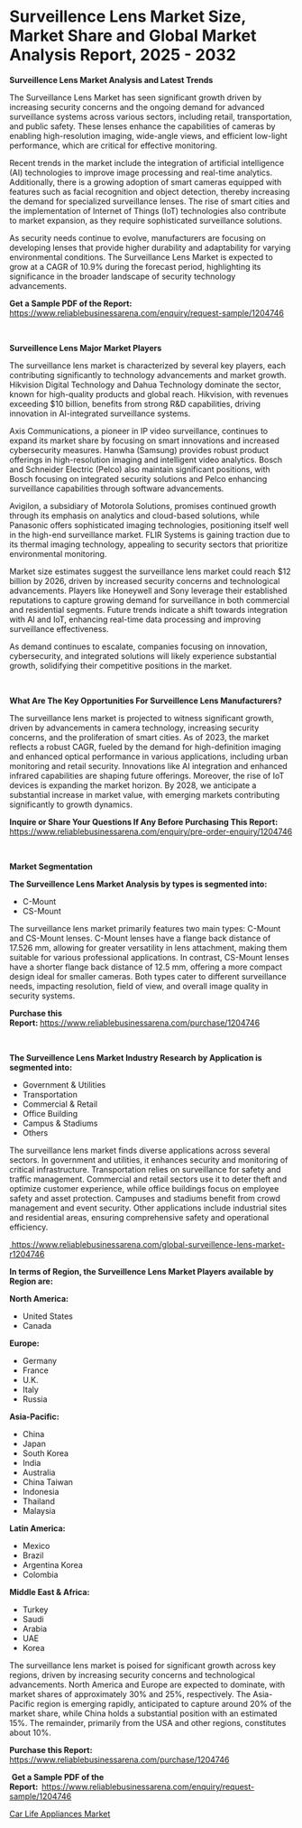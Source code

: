 <p><h1>Surveillence Lens Market Size, Market Share and Global Market Analysis Report, 2025 - 2032</h1></p><p><strong>Surveillence Lens Market Analysis and Latest Trends</strong></p>
<p><p>The Surveillance Lens Market has seen significant growth driven by increasing security concerns and the ongoing demand for advanced surveillance systems across various sectors, including retail, transportation, and public safety. These lenses enhance the capabilities of cameras by enabling high-resolution imaging, wide-angle views, and efficient low-light performance, which are critical for effective monitoring.</p><p>Recent trends in the market include the integration of artificial intelligence (AI) technologies to improve image processing and real-time analytics. Additionally, there is a growing adoption of smart cameras equipped with features such as facial recognition and object detection, thereby increasing the demand for specialized surveillance lenses. The rise of smart cities and the implementation of Internet of Things (IoT) technologies also contribute to market expansion, as they require sophisticated surveillance solutions.</p><p>As security needs continue to evolve, manufacturers are focusing on developing lenses that provide higher durability and adaptability for varying environmental conditions. The Surveillance Lens Market is expected to grow at a CAGR of 10.9% during the forecast period, highlighting its significance in the broader landscape of security technology advancements.</p></p>
<p><strong>Get a Sample PDF of the Report:&nbsp;</strong> <a href="https://www.reliablebusinessarena.com/enquiry/request-sample/1204746?utm_campaign=2793&utm_medium=2&utm_source=Github&utm_content=ia&utm_term=26032025&utm_id=surveillence-lens">https://www.reliablebusinessarena.com/enquiry/request-sample/1204746</a></p>
<p>&nbsp;</p>
<p><strong>Surveillence Lens Major Market Players</strong></p>
<p><p>The surveillance lens market is characterized by several key players, each contributing significantly to technology advancements and market growth. Hikvision Digital Technology and Dahua Technology dominate the sector, known for high-quality products and global reach. Hikvision, with revenues exceeding $10 billion, benefits from strong R&D capabilities, driving innovation in AI-integrated surveillance systems.</p><p>Axis Communications, a pioneer in IP video surveillance, continues to expand its market share by focusing on smart innovations and increased cybersecurity measures. Hanwha (Samsung) provides robust product offerings in high-resolution imaging and intelligent video analytics. Bosch and Schneider Electric (Pelco) also maintain significant positions, with Bosch focusing on integrated security solutions and Pelco enhancing surveillance capabilities through software advancements.</p><p>Avigilon, a subsidiary of Motorola Solutions, promises continued growth through its emphasis on analytics and cloud-based solutions, while Panasonic offers sophisticated imaging technologies, positioning itself well in the high-end surveillance market. FLIR Systems is gaining traction due to its thermal imaging technology, appealing to security sectors that prioritize environmental monitoring.</p><p>Market size estimates suggest the surveillance lens market could reach $12 billion by 2026, driven by increased security concerns and technological advancements. Players like Honeywell and Sony leverage their established reputations to capture growing demand for surveillance in both commercial and residential segments. Future trends indicate a shift towards integration with AI and IoT, enhancing real-time data processing and improving surveillance effectiveness.</p><p>As demand continues to escalate, companies focusing on innovation, cybersecurity, and integrated solutions will likely experience substantial growth, solidifying their competitive positions in the market.</p></p>
<p>&nbsp;</p>
<p><strong>What Are The Key Opportunities For Surveillence Lens Manufacturers?</strong></p>
<p><p>The surveillance lens market is projected to witness significant growth, driven by advancements in camera technology, increasing security concerns, and the proliferation of smart cities. As of 2023, the market reflects a robust CAGR, fueled by the demand for high-definition imaging and enhanced optical performance in various applications, including urban monitoring and retail security. Innovations like AI integration and enhanced infrared capabilities are shaping future offerings. Moreover, the rise of IoT devices is expanding the market horizon. By 2028, we anticipate a substantial increase in market value, with emerging markets contributing significantly to growth dynamics.</p></p>
<p><strong>Inquire or Share Your Questions If Any Before Purchasing This Report:</strong> <a href="https://www.reliablebusinessarena.com/enquiry/pre-order-enquiry/1204746?utm_campaign=2793&utm_medium=2&utm_source=Github&utm_content=ia&utm_term=26032025&utm_id=surveillence-lens">https://www.reliablebusinessarena.com/enquiry/pre-order-enquiry/1204746</a></p>
<p>&nbsp;</p>
<p><strong>Market Segmentation</strong></p>
<p><strong>The Surveillence Lens Market Analysis by types is segmented into:</strong></p>
<p><ul><li>C-Mount</li><li>CS-Mount</li></ul></p>
<p><p>The surveillance lens market primarily features two main types: C-Mount and CS-Mount lenses. C-Mount lenses have a flange back distance of 17.526 mm, allowing for greater versatility in lens attachment, making them suitable for various professional applications. In contrast, CS-Mount lenses have a shorter flange back distance of 12.5 mm, offering a more compact design ideal for smaller cameras. Both types cater to different surveillance needs, impacting resolution, field of view, and overall image quality in security systems.</p></p>
<p><strong>Purchase this Report:&nbsp;</strong><a href="https://www.reliablebusinessarena.com/purchase/1204746?utm_campaign=2793&utm_medium=2&utm_source=Github&utm_content=ia&utm_term=26032025&utm_id=surveillence-lens">https://www.reliablebusinessarena.com/purchase/1204746</a></p>
<p>&nbsp;</p>
<p><strong>The Surveillence Lens Market Industry Research by Application is segmented into:</strong></p>
<p><ul><li>Government & Utilities</li><li>Transportation</li><li>Commercial & Retail</li><li>Office Building</li><li>Campus & Stadiums</li><li>Others</li></ul></p>
<p><p>The surveillance lens market finds diverse applications across several sectors. In government and utilities, it enhances security and monitoring of critical infrastructure. Transportation relies on surveillance for safety and traffic management. Commercial and retail sectors use it to deter theft and optimize customer experience, while office buildings focus on employee safety and asset protection. Campuses and stadiums benefit from crowd management and event security. Other applications include industrial sites and residential areas, ensuring comprehensive safety and operational efficiency.</p></p>
<p><a href="https://www.reliablebusinessarena.com/global-surveillence-lens-market-r1204746?utm_campaign=2793&utm_medium=2&utm_source=Github&utm_content=ia&utm_term=26032025&utm_id=surveillence-lens">&nbsp;https://www.reliablebusinessarena.com/global-surveillence-lens-market-r1204746</a></p>
<p><strong>In terms of Region, the Surveillence Lens Market Players available by Region are:</strong></p>
<p>
    <p> <strong> North America: </strong>
        <ul>
            <li>United States</li>
            <li>Canada</li>
        </ul>
        </p> 
    <p> <strong> Europe: </strong>
        <ul>
            <li>Germany</li>
            <li>France</li>
            <li>U.K.</li>
            <li>Italy</li>
            <li>Russia</li>
        </ul>
        </p> 
    <p> <strong> Asia-Pacific: </strong>
        <ul>
            <li>China</li>
            <li>Japan</li>
            <li>South Korea</li>
            <li>India</li>
            <li>Australia</li>
            <li>China Taiwan</li>
            <li>Indonesia</li>
            <li>Thailand</li>
            <li>Malaysia</li>
        </ul>
        </p> 
    <p> <strong> Latin America: </strong>
        <ul>
            <li>Mexico</li>
            <li>Brazil</li>
            <li>Argentina Korea</li>
            <li>Colombia</li>
        </ul>
        </p> 
    <p> <strong> Middle East & Africa: </strong>
        <ul>
            <li>Turkey</li>
            <li>Saudi</li>
            <li>Arabia</li>
            <li>UAE</li>
            <li>Korea</li>
        </ul>
    </p>
    </p>
<p><p>The surveillance lens market is poised for significant growth across key regions, driven by increasing security concerns and technological advancements. North America and Europe are expected to dominate, with market shares of approximately 30% and 25%, respectively. The Asia-Pacific region is emerging rapidly, anticipated to capture around 20% of the market share, while China holds a substantial position with an estimated 15%. The remainder, primarily from the USA and other regions, constitutes about 10%.</p></p>
<p><strong>Purchase this Report: </strong><a href="https://www.reliablebusinessarena.com/purchase/1204746?utm_campaign=2793&utm_medium=2&utm_source=Github&utm_content=ia&utm_term=26032025&utm_id=surveillence-lens">https://www.reliablebusinessarena.com/purchase/1204746</a></p>
<p>&nbsp;<strong>Get a Sample PDF of the Report:&nbsp;&nbsp;</strong><a href="https://www.reliablebusinessarena.com/enquiry/request-sample/1204746?utm_campaign=2793&utm_medium=2&utm_source=Github&utm_content=ia&utm_term=26032025&utm_id=surveillence-lens">https://www.reliablebusinessarena.com/enquiry/request-sample/1204746</a></p>
<p><strong></strong></p>
<p><p><a href="https://github.com/tselahiara/Market-Research-Report-List-1/blob/main/car-life-appliances-market.md?utm_campaign=2793&utm_medium=2&utm_source=Github&utm_content=ia&utm_term=26032025&utm_id=surveillence-lens">Car Life Appliances Market</a></p></p>